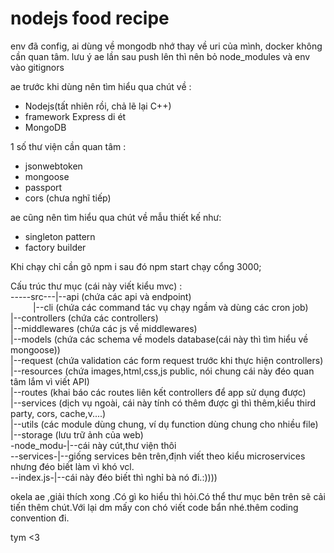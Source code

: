 # nodejs food recipe
env đã config, ai dùng về mongodb nhớ thay về uri của mình,
docker không cần quan tâm.
lưu ý ae lần sau push lên thì nên bỏ node_modules và env vào gitignors

ae trước khi dùng nên tìm hiểu qua chút về :
- Nodejs(tất nhiên rồi, chả lẽ lại C++)
- framework Express di ét
- MongoDB

1 số thư viện cần quan tâm :
- jsonwebtoken <br>
- mongoose
- passport
- cors
(chưa nghĩ tiếp)

ae cũng nên tìm hiểu qua chút về mẫu thiết kế như:
- singleton pattern
- factory builder

Khi chạy chỉ cần gõ npm i sau đó npm start chạy cổng 3000; <br>

Cấu trúc thư mục (cái này viết kiểu mvc) :<br>
-----src---|--api (chứa các api và endpoint) <br>
&emsp; &emsp;          |--cli (chứa các command tác vụ chạy ngầm và dùng các cron job) <br>
           |--controllers (chứa các controllers) <br>
           |--middlewares (chứa các js về middlewares) <br>
           |--models (chứa các schema về models database(cái này thì tìm hiểu về mongoose)) <br>
           |--request (chứa validation các form request trước khi thực hiện controllers) <br>
           |--resources (chứa images,html,css,js public, nói chung cái này đéo quan tâm lắm vì viết API) <br>
           |--routes (khai báo các routes liên kết controllers để app sử dụng được) <br>
           |--services (dịch vụ ngoài, cái này tính có thêm được gì thì thêm,kiểu third party, cors, cache,v....) <br>
           |--utils (các module dùng chung, ví dụ function dùng chung cho nhiều file) <br>
           |--storage (lưu trữ ảnh của web) <br>
-node_modu-|--cái này cút,thư viện thôi <br>
--services-|--giống services bên trên,định viết theo kiểu microservices nhưng đéo biết làm vì khó vcl. <br>
--index.js-|--cái này đéo biết thì nghỉ bà nó đi.:)))) <br>

okela ae ,giải thích xong .Có gì ko hiểu thì hỏi.Có thể thư mục bên trên sẽ cải tiến thêm chút.Với lại dm mấy con chó viết code bẩn nhé.thêm coding convention đi. <br>

tym <3 <br>
